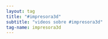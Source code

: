 ```yaml
---
layout: tag
title: "#impresora3d"
subtitle: "videos sobre #impresora3d"
tag-name: impresora3d
---
```

